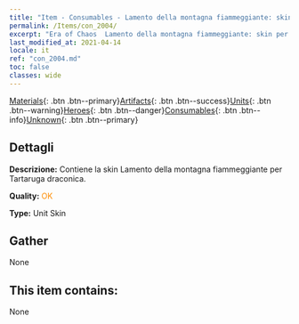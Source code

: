 ```yaml
---
title: "Item - Consumables - Lamento della montagna fiammeggiante: skin per Tartaruga draconica"
permalink: /Items/con_2004/
excerpt: "Era of Chaos  Lamento della montagna fiammeggiante: skin per Tartaruga draconica"
last_modified_at: 2021-04-14
locale: it
ref: "con_2004.md"
toc: false
classes: wide
---
```

 [Materials](/it/Items/){: .btn .btn--primary}[Artifacts](/it/Items/Artifacts/){: .btn .btn--success}[Units](/it/Items/Units/){: .btn .btn--warning}[Heroes](/it/Items/Heroes/){: .btn .btn--danger}[Consumables](/it/Items/Consumables/){: .btn .btn--info}[Unknown](/it/Items/Unknown/){: .btn .btn--primary}

## Dettagli
 **Descrizione:** Contiene la skin Lamento della montagna fiammeggiante per Tartaruga draconica.

 **Quality:** <span style="color: #FF8C00">OK</span>

 **Type:** Unit Skin

## Gather

  None

## This item contains:

  None

